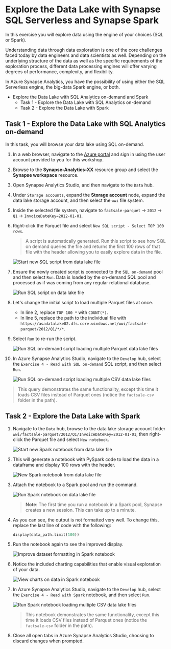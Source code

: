 # Explore the Data Lake with Synapse SQL Serverless and Synapse Spark

In this exercise you will explore data using the engine of your choices (SQL or Spark).

Understanding data through data exploration is one of the core challenges faced today by data engineers and data scientists as well. Depending on the underlying structure of the data as well as the specific requirements of the exploration process, different data processing engines will offer varying degrees of performance, complexity, and flexibility.

In Azure Synapse Analytics, you have the possibility of using either the SQL Serverless engine, the big-data Spark engine, or both.

- Explore the Data Lake with SQL Analytics on-demand and Spark
  - Task 1 - Explore the Data Lake with SQL Analytics on-demand
  - Task 2 - Explore the Data Lake with Spark

## Task 1 - Explore the Data Lake with SQL Analytics on-demand

In this task, you will browse your data lake using SQL on-demand.

1. In a web browser, navigate to the [Azure portal](https://portal.azure.com) and sign in using the user account provided to you for this workshop.

2. Browse to the **Synapse-Analytics-XX** resource group and select the **Synapse workspace** resource.

3. Open Synapse Analytics Studio, and then navigate to the `Data` hub.

4. Under `Storage accounts`, expand the **Storage account** node, expand the data lake storage account, and then select the `wwi` file system.

5. Inside the selected file system, navigate to `factsale-parquet` -> `2012` -> `Q1` -> `InvoiceDateKey=2012-01-01`.

6. Right-click the Parquet file and select `New SQL script - Select TOP 100 rows`.

   > A script is automatically generated. Run this script to see how SQL on demand queries the file and returns the first 100 rows of that file with the header allowing you to easily explore data in the file.

   ![Start new SQL script from data lake file](./media/ex01-sql-on-demand-01.png "Create a new SQL script")

7. Ensure the newly created script is connected to the `SQL on-demand` pool and then select `Run`. Data is loaded by the on-demand SQL pool and processed as if was coming from any regular relational database.

   ![Run SQL script on data lake file](./media/ex01-sql-on-demand-02.png "Execute SQL script")

8. Let's change the initial script to load multiple Parquet files at once.

   - In line 2, replace `TOP 100 *` with `COUNT(*)`.
   - In line 5, replace the path to the individual file with `https://asadatalake02.dfs.core.windows.net/wwi/factsale-parquet/2012/Q1/*/*`.

9. Select `Run` to re-run the script.

   ![Run SQL on-demand script loading multiple Parquet data lake files](./media/ex01-sql-on-demand-03.png)

10. In Azure Synapse Analytics Studio, navigate to the `Develop` hub, select the `Exercise 4 - Read with SQL on-demand` SQL script, and then select `Run`.

    ![Run SQL on-demand script loading multiple CSV data lake files](./media/ex01-sql-on-demand-04.png)

> This query demonstrates the same functionality, except this time it loads CSV files instead of Parquet ones (notice the `factsale-csv` folder in the path).

## Task 2 - Explore the Data Lake with Spark

1. Navigate to the `Data` hub, browse to the data lake storage account folder `wwi/factsale-parquet/2012/Q1/InvoiceDateKey=2012-01-01`, then right-click the Parquet file and select `New notebook`.

   ![Start new Spark notebook from data lake file](./media/ex01-spark-notebook-01.png "Create a new Spark notebook")

2. This will generate a notebook with PySpark code to load the data in a dataframe and display 100 rows with the header.

   ![New Spark notebook from data lake file](./media/ex01-spark-notebook-02.png "Review the notebook")

3. Attach the notebook to a Spark pool and run the command.

   ![Run Spark notebook on data lake file](./media/ex01-spark-notebook-03.png "Attach notebook to Spark pool")

   > **Note**: The first time you run a notebook in a Spark pool, Synapse creates a new session. This can take up to a minute.

4. As you can see, the output is not formatted very well. To change this, replace the last line of code with the following:

   ```python
   display(data_path.limit(100))
   ```

5. Run the notebook again to see the improved display.

   ![Improve dataset formatting in Spark notebook](./media/ex01-spark-notebook-04.png "Execute notebook")

6. Notice the included charting capabilities that enable visual exploration of your data.

   ![View charts on data in Spark notebook](./media/ex01-spark-notebook-05.png "Review charted data")

7. In Azure Synapse Analytics Studio, navigate to the `Develop` hub, select the `Exercise 4 - Read with Spark` notebook, and then select `Run`.

   ![Run Spark notebook loading multiple CSV data lake files](./media/ex01-spark-notebook-06.png "Run the Spark notebook")

   > This notebook demonstrates the same functionality, except this time it loads CSV files instead of Parquet ones (notice the `factsale-csv` folder in the path).

8. Close all open tabs in Azure Synapse Analytics Studio, choosing to discard changes when prompted.
